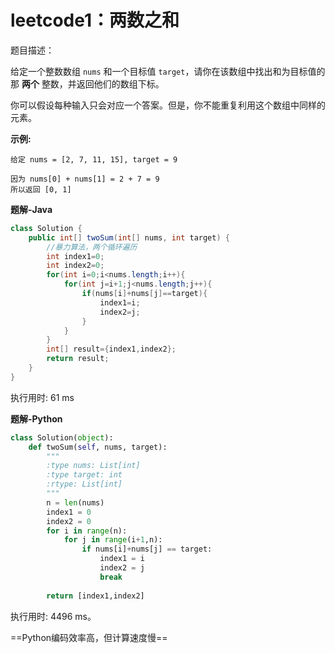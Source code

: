 # leetcode1：两数之和

题目描述：

给定一个整数数组 `nums` 和一个目标值 `target`，请你在该数组中找出和为目标值的那 **两个** 整数，并返回他们的数组下标。

你可以假设每种输入只会对应一个答案。但是，你不能重复利用这个数组中同样的元素。



**示例:**

```
给定 nums = [2, 7, 11, 15], target = 9

因为 nums[0] + nums[1] = 2 + 7 = 9
所以返回 [0, 1]
```

**题解-Java**

~~~java
class Solution {
    public int[] twoSum(int[] nums, int target) {
        //暴力算法，两个循环遍历
        int index1=0;
        int index2=0;
        for(int i=0;i<nums.length;i++){
            for(int j=i+1;j<nums.length;j++){
                if(nums[i]+nums[j]==target){
                    index1=i;
                    index2=j;
                }
            }
        }
        int[] result={index1,index2};
        return result;
    }
}
~~~

执行用时: 61 ms

**题解-Python**

~~~python
class Solution(object):
    def twoSum(self, nums, target):
        """
        :type nums: List[int]
        :type target: int
        :rtype: List[int]
        """
        n = len(nums)
        index1 = 0
        index2 = 0
        for i in range(n):
            for j in range(i+1,n):
                if nums[i]+nums[j] == target:
                    index1 = i
                    index2 = j
                    break
        
        return [index1,index2]
~~~

执行用时: 4496 ms。

==Python编码效率高，但计算速度慢==



